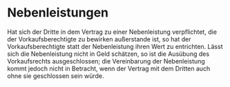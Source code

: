 # Nebenleistungen

Hat sich der Dritte in dem Vertrag zu einer Nebenleistung verpflichtet, die der Vorkaufsberechtigte zu bewirken außerstande ist, so hat der Vorkaufsberechtigte statt der Nebenleistung ihren Wert zu entrichten. Lässt sich die Nebenleistung nicht in Geld schätzen, so ist die Ausübung des Vorkaufsrechts ausgeschlossen; die Vereinbarung der Nebenleistung kommt jedoch nicht in Betracht, wenn der Vertrag mit dem Dritten auch ohne sie geschlossen sein würde.